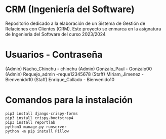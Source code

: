 # CRM (Ingeniería del Software)
Repositorio dedicado a la elaboración de un Sistema de Gestión de Relaciones con Clientes (CRM). Este proyecto se enmarca en la asignatura de Ingeniería del Software del curso 2023/2024

# Usuarios - Contraseña

(Admin) Nacho_Chinchu - chinchu
(Admin) Gonzalo_Paul - Gonzalo00
(Admin) Requejo_admin -reque12345678
(Staff) Miriam_Jimenez - Bienvenido10
(Staff) Enrique_Collado - Bienvenido10

# Comandos para la instalación

```
pip3 install django-crispy-forms
pip3 install crispy-bootstrap4
pip3 install reportlab
python3 manage.py runserver
python -m pip install Pillow
```
